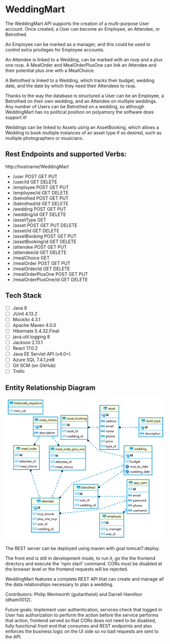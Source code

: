 # WeddingMart

The WeddingMart API supports the creation of a multi-purpose User account. Once created, a User can become an Employee, an Attendee, or Betrothed.

An Employee can be marked as a manager, and this could be used to control extra privileges for Employee accounts.

An Attendee is linked to a Wedding, can be marked with an rsvp and a plus one rsvp. A MealOrder and MealOrderPlusOne can link an Attendee and their potential plus one with a MealChoice.

A Betrothed is linked to a Wedding, which tracks their budget, wedding date, and the date by which they need their Attendees to rsvp.

Thanks to the way the database is structured a User can be an Employee, a Betrothed on their own wedding, and an Attendee on multiple weddings. Any number of Users can be Betrothed on a wedding, so although WeddingMart has no political position on polyamory the software does support it!

Weddings can be linked to Assets using an AssetBooking, which allows a Wedding to book multiple instances of an asset type if so desired, such as multiple photographers or musicians.

## Rest Endpoints and supported Verbs:

http://hostname/WeddingMart

- /user POST GET PUT
- /user/id GET DELETE
- /employee POST GET PUT
- /employee/id GET DELETE
- /betrothed POST GET PUT
- /betrothed/id GET DELETE
- /wedding POST GET PUT
- /wedding/id GET DELETE
- /assetType GET
- /asset POST GET PUT DELETE
- /asset/id GET DELETE
- /assetBooking POST GET PUT
- /assetBooking/id GET DELETE
- /attendee POST GET PUT
- /attendee/id GET DELETE
- /mealChoice GET
- /mealOrder POST GET PUT
- /mealOrder/id GET DELETE
- /mealOrderPlusOne POST GET PUT
- /mealOrderPlusOne/id GET DELETE

## Tech Stack

-   [ ] Java 8
-   [ ] JUnit 4.13.2
-   [ ] Mockito 4.3.1
-   [ ] Apache Maven 4.0.0
-   [ ] Hibernate 5.4.32.Final
-   [ ] java.util.logging 8
-   [ ] Jackson 2.13.1
-   [ ] React 17.0.2
-   [ ] Java EE Servlet API (v4.0+)
-   [ ] Azure SQL 7.4.1.jre8
-   [ ] Git SCM (on GitHub)
-   [ ] Trello

## Entity Relationship Diagram

![Entity Relationship Diagram](erd.png?raw=true "Entity Relationship Diagram") 

The REST server can be deployed using maven with goal tomcat7:deploy.

The front end is still in development mode, to run it, go the the frontend directory and execute the 'npm start' command. CORs must be disabled at the browser level or the frontend requests will be rejected.

WeddingMart features a complete REST API that can create and manage all the data relationships necessary to plan a wedding.

Contributors: Philip Wentworth (guitartheist) and Darrell Hamilton (dhami1012).

Future goals: Implement user authentication, services check that logged in User has authorization to perform the action before the service performs that action, frontend served so that CORs does not need to be disabled, fully functional front end that consumes and REST endpoints and also enforces the business logic on the UI side so no bad requests are sent to the API.
